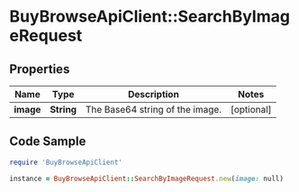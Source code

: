 # BuyBrowseApiClient::SearchByImageRequest

## Properties

Name | Type | Description | Notes
------------ | ------------- | ------------- | -------------
**image** | **String** | The Base64 string of the image. | [optional] 

## Code Sample

```ruby
require 'BuyBrowseApiClient'

instance = BuyBrowseApiClient::SearchByImageRequest.new(image: null)
```


